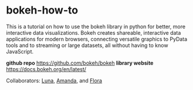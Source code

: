 # bokeh-how-to
This is a tutorial on how to use the bokeh library in python for better, more interactive data visualizations. Bokeh creates shareable, interactive data applications for modern browsers, connecting versatile graphics to PyData tools and to streaming or large datasets, all without having to know JavaScript.

**github repo** https://github.com/bokeh/bokeh
**library website** https://docs.bokeh.org/en/latest/

Collaborators: [Luna](https://github.com/lunacatalan), [Amanda](https://github.com/amandaherbst), and [Flora](https://github.com/floraham)
